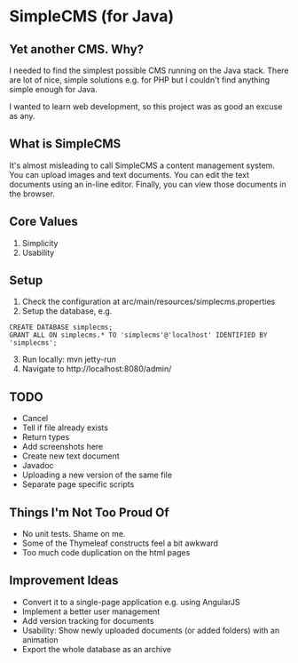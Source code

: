 SimpleCMS (for Java)
=========

Yet another CMS. Why?
---------------------
I needed to find the simplest possible CMS running on the Java stack. There are lot of nice, simple solutions e.g. for
PHP but I couldn't find anything simple enough for Java.

I wanted to learn web development, so this project was as good an excuse as any.

What is SimpleCMS
-----------------
It's almost misleading to call SimpleCMS a content management system. You can upload images and text documents. You can
edit the text documents using an in-line editor. Finally, you can view those documents in the browser.

Core Values
-----------
1. Simplicity
2. Usability

Setup
-----
1. Check the configuration at arc/main/resources/simplecms.properties
2. Setup the database, e.g.
```mysql
CREATE DATABASE simplecms;
GRANT ALL ON simplecms.* TO 'simplecms'@'localhost' IDENTIFIED BY 'simplecms';
```
3. Run locally: mvn jetty-run
4. Navigate to http://localhost:8080/admin/

TODO
----
* Cancel
* Tell if file already exists
* Return types
* Add screenshots here
* Create new text document
* Javadoc
* Uploading a new version of the same file
* Separate page specific scripts

Things I'm Not Too Proud Of
---------------------------
* No unit tests. Shame on me.
* Some of the Thymeleaf constructs feel a bit awkward
* Too much code duplication on the html pages

Improvement Ideas
-----------------
* Convert it to a single-page application e.g. using AngularJS
* Implement a better user management
* Add version tracking for documents
* Usability: Show newly uploaded documents (or added folders) with an animation
* Export the whole database as an archive

